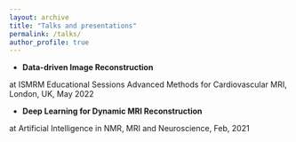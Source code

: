 ```yaml
---
layout: archive
title: "Talks and presentations"
permalink: /talks/
author_profile: true
---
```


* **Data-driven Image Reconstruction**

at ISMRM Educational Sessions Advanced Methods for Cardiovascular MRI, London, UK, May 2022

* **Deep Learning for Dynamic MRI Reconstruction**

at Artificial Intelligence in NMR, MRI and Neuroscience, Feb, 2021
